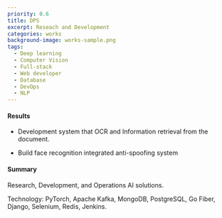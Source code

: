 ```yaml
---
priority: 0.6
title: DPS
excerpt: Reseach and Development
categories: works
background-image: works-sample.png
tags:
  - Deep learning
  - Computer Vision
  - Full-stack
  - Web developer
  - Database
  - DevOps
  - NLP
---
```


#### Results

- Development system that OCR and Information retrieval from the document.

- Build face recognition integrated anti-spoofing system

#### Summary

Research, Development, and Operations AI solutions.

Technology: PyTorch, Apache Kafka, MongoDB, PostgreSQL, Go Fiber, Django,
Selenium, Redis, Jenkins.

